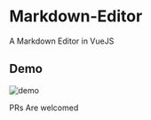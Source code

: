 # Markdown-Editor
A Markdown Editor in VueJS

## Demo
![demo](http://res.cloudinary.com/ichtrojan/image/upload/v1517152448/Screen_Shot_2018-01-28_at_4.13.42_PM_hcdmrj.png)

PRs Are welcomed
